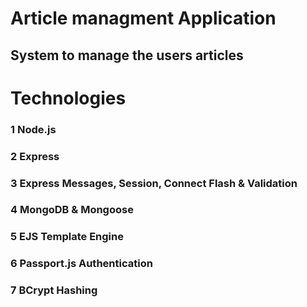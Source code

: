 # Article managment Application
## System to manage the users articles 

# Technologies
### 1 Node.js
### 2 Express
### 3 Express Messages, Session, Connect Flash & Validation
### 4 MongoDB & Mongoose
### 5 EJS Template Engine
### 6 Passport.js Authentication
### 7 BCrypt Hashing
